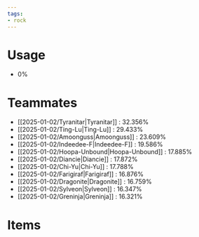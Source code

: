 ```yaml
---
tags:
- rock
---
```

# Usage
- 0%
# Teammates
- [[2025-01-02/Tyranitar|Tyranitar]] : 32.356%
- [[2025-01-02/Ting-Lu|Ting-Lu]] : 29.433%
- [[2025-01-02/Amoonguss|Amoonguss]] : 23.609%
- [[2025-01-02/Indeedee-F|Indeedee-F]] : 19.586%
- [[2025-01-02/Hoopa-Unbound|Hoopa-Unbound]] : 17.885%
- [[2025-01-02/Diancie|Diancie]] : 17.872%
- [[2025-01-02/Chi-Yu|Chi-Yu]] : 17.788%
- [[2025-01-02/Farigiraf|Farigiraf]] : 16.876%
- [[2025-01-02/Dragonite|Dragonite]] : 16.759%
- [[2025-01-02/Sylveon|Sylveon]] : 16.347%
- [[2025-01-02/Greninja|Greninja]] : 16.321%
# Items